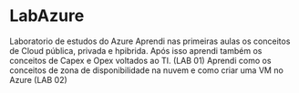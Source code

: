 # LabAzure
Laboratorio de estudos do Azure
Aprendi nas primeiras aulas os conceitos de Cloud pública, privada e hpibrida. Após isso aprendi também os conceitos de Capex e Opex voltados ao TI. (LAB 01)
Aprendi como os conceitos de zona de disponibilidade na nuvem e como criar uma VM no Azure (LAB 02)
